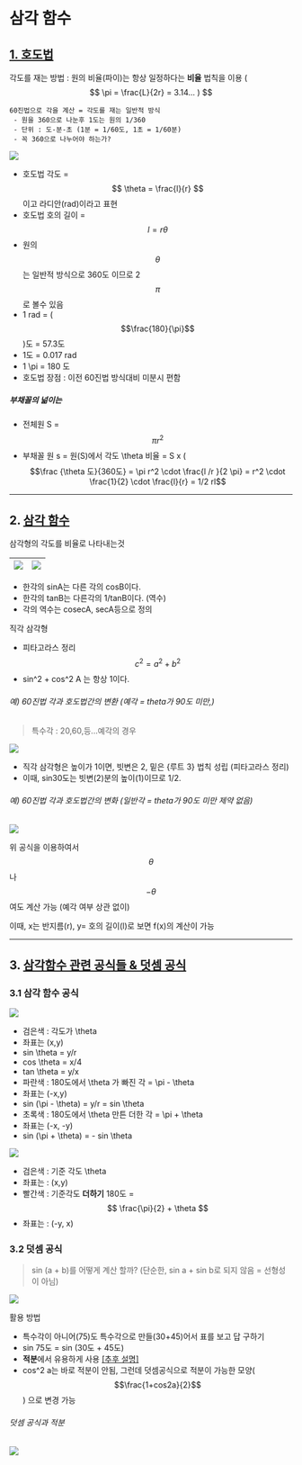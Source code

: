 # 삼각 함수

## [1. 호도법 ](https://www.youtube.com/watch?v=EnZbFxXkxn8)




각도를 재는 방법 : 원의 비율(파이)는 항상 일정하다는 **비율** 법칙을 이용 ( $$ \pi = \frac{L}{2r} = 3.14... ) $$

```
60진법으로 각을 계산 = 각도를 재는 일반적 방식 
 - 원을 360으로 나눈후 1도는 원의 1/360 
 - 단위 : 도-분-초 (1분 = 1/60도, 1초 = 1/60분)
 - 꼭 360으로 나누어야 하는가? 
 ```




![](https://i.imgur.com/kVTvCiM.png)

- 호도법 각도 = $$ \theta = \frac{l}{r} $$ 이고 라디안(rad)이라고 표현
- 호도법 호의 길이 = $$ l = r\theta $$
- 원의 $$\theta$$ 는 일반적 방식으로 360도 이므로 2 $$\pi$$로 볼수 있음 
- 1 rad = ($$\frac{180}{\pi}$$)도 = 57.3도
- 1도 = 0.017 rad
- 1 \pi = 180 도
- 호도법 장점 : 이전 60진법 방식대비 미분시 편함



##### 부채꼴의 넒이는 

- 전체원 S = $$ \pi r^2 $$
- 부채꼴 원 s = 원(S)에서 각도 \theta 비율 = S x ( $$\frac {\theta 도}{360도} = \pi r^2 \cdot \frac{l /r }{2 \pi} = r^2 \cdot \frac{1}{2} \cdot \frac{l}{r} = 1/2 rl$$



---

## 2. [삼각 함수](https://www.youtube.com/watch?time_continue=1&v=scqdoB1kl3g)


삼각형의 각도를 비율로 나타내는것 

|![](https://i.imgur.com/SPuCd3B.png)|![](https://i.imgur.com/14ils1b.png)|
|-|-|

- 한각의 sinA는 다른 각의 cosB이다. 
- 한각의 tanB는 다른각의 1/tanB이다. (역수)
- 각의 역수는 cosecA, secA등으로 정의 


직각 삼각형
- 피타고라스 정리 $$ c^2 = a^2 + b^2  $$
- sin^2 + cos^2 A 는 항상 1이다. 

###### 예) 60진법 각과 호도법간의 변환 (예각 = theta가 90도 미만,) 

> 특수각 : 20,60,등...예각의 경우 

![](https://i.imgur.com/5iRgzGf.png)

- 직각 삼각형은 높이가 1이면, 빗변은 2, 밑은 {루트 3} 법칙 성립 (피타고라스 정리) 
- 이때, sin30도는 빗변(2)분의 높이(1)이므로 1/2.


###### 예) 60진법 각과 호도법간의 변화 (일반각 = theta가 90도 미만 제약 없음)

![](https://i.imgur.com/gmleTBB.png)

위 공식을 이용하여서 $$ \theta $$ 나 $$ -\theta$$ 여도 계산 가능 (예각 여부 상관 없이) 

이때, x는 반지름(r), y= 호의 길이(l)로 보면 f(x)의 계산이 가능  

---

## 3. [삼각함수 관련 공식들 & 덧셈 공식](https://www.youtube.com/watch?v=o1cRDheoFCA)

### 3.1 삼각 함수 공식 
![](https://i.imgur.com/9Kyl1Y7.png)

- 검은색 : 각도가 \theta
 - 좌표는 (x,y)
 - sin \theta = y/r
 - cos \theta = x/4
 - tan \theta = y/x
- 파란색 : 180도에서 \theta 가 빠진 각 = \pi - \theta 
 - 좌표는 (-x,y)
 - sin (\pi - \theta) = y/r = sin \theta
- 초록색 : 180도에서 \theta 만튼 더한 각 = \pi + \theta
 - 좌표는 (-x, -y)
 - sin (\pi + \theta) = - sin \theta
 
 


![](https://i.imgur.com/6IOfQ7w.png)


- 검은색 : 기준 각도 \theta
 - 좌표는 : (x,y)
- 빨간색 : 기준각도 **더하기** 180도 = $$ \frac{\pi}{2} + \theta $$
 - 좌표는 : (-y, x)
 


### 3.2 덧셈 공식 

> sin (a + b)를 어떻게 계산 할까? (단순한, sin a + sin b로 되지 않음 = 선형성이 아님)

![](https://i.imgur.com/tl8ic1O.png)


활용 방법 
- 특수각이 아니어(75)도 특수각으로 만들(30+45)어서 표를 보고 답 구하기 
 - sin 75도 = sin (30도 + 45도) 
- **적분**에서 유용하게 사용 [[추후 설명]](https://youtu.be/o1cRDheoFCA?t=1320)
 - cos^2 a는 바로 적분이 안됨, 그런데 덧셈공식으로 적분이 가능한 모양($$\frac{1+cos2a}{2}$$) 으로 변경 가능


###### 덧셈 공식과 적분 
![](https://i.imgur.com/4urOFrO.png)


